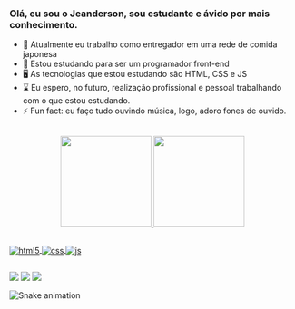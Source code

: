 ### Olá, eu sou o Jeanderson, sou estudante e ávido por mais conhecimento.

- 🛵 Atualmente eu trabalho como entregador em uma rede de comida japonesa
- 🌱 Estou estudando para ser um programador front-end
- 🖥️ As tecnologias que estou estudando são HTML, CSS e JS
- ⌛ Eu espero, no futuro, realização profissional e pessoal trabalhando com o que estou estudando.
- ⚡ Fun fact: eu faço tudo ouvindo música, logo, adoro fones de ouvido.
##

<div align="center">
  <a href="https://github.com/rafaballerini">
  <img height="160em" src="https://github-readme-stats.vercel.app/api?username=jeandersonsilva&show_icons=true&theme=dark&include_all_commits=false&count_private=true"/>
  <img height="160em" src="https://github-readme-stats.vercel.app/api/top-langs/?username=jeandersonsilva&layout=compact&langs_count=7&theme=dark"/>
</div>

##

<div>
    <img align="center" alt="html5" src="https://img.shields.io/badge/HTML5-E34F26?style=for-the-badge&logo=html5&logoColor=white" />
    <img align="center" alt="css" src="https://img.shields.io/badge/CSS3-1572B6?style=for-the-badge&logo=css3&logoColor=white" />
    <img align="center" alt="js" src="https://img.shields.io/badge/JavaScript-F7DF1E?style=for-the-badge&logo=javascript&logoColor=black" />
</div>

##


<div>  
  <a href="https://instagram.com/jeanrv80" target="_blank"><img src="https://img.shields.io/badge/-Instagram-%23E4405F?style=for-the-badge&logo=instagram&logoColor=white" target="_blank"></a>
  <a href = "mailto:jeandersong32@gmail.com"><img src="https://img.shields.io/badge/-Gmail-%23333?style=for-the-badge&logo=gmail&logoColor=white" target="_blank"></a>
  <a href="https://www.linkedin.com/in/jeanderson-silva-" target="_blank"><img src="https://img.shields.io/badge/-LinkedIn-%230077B5?style=for-the-badge&logo=linkedin&logoColor=white" target="_blank"></a> 
 
  ![Snake animation](https://github.com/jeandersonsilva/jeandersonsilva/blob/output/github-contribution-grid-snake.svg)
 
</div>

